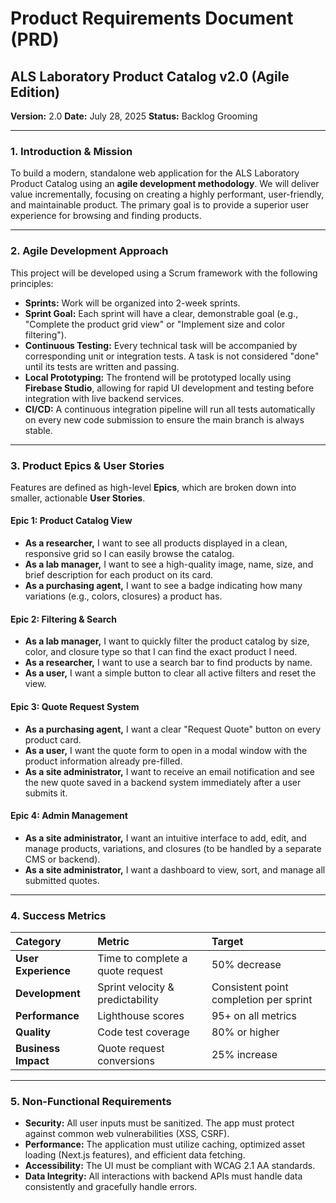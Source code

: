 # Product Requirements Document (PRD)
## ALS Laboratory Product Catalog v2.0 (Agile Edition)

**Version:** 2.0
**Date:** July 28, 2025
**Status:** Backlog Grooming

---

### 1. Introduction & Mission

To build a modern, standalone web application for the ALS Laboratory Product Catalog using an **agile development methodology**. We will deliver value incrementally, focusing on creating a highly performant, user-friendly, and maintainable product. The primary goal is to provide a superior user experience for browsing and finding products.

---

### 2. Agile Development Approach

This project will be developed using a Scrum framework with the following principles:

* **Sprints:** Work will be organized into 2-week sprints.
* **Sprint Goal:** Each sprint will have a clear, demonstrable goal (e.g., "Complete the product grid view" or "Implement size and color filtering").
* **Continuous Testing:** Every technical task will be accompanied by corresponding unit or integration tests. A task is not considered "done" until its tests are written and passing.
* **Local Prototyping:** The frontend will be prototyped locally using **Firebase Studio**, allowing for rapid UI development and testing before integration with live backend services.
* **CI/CD:** A continuous integration pipeline will run all tests automatically on every new code submission to ensure the main branch is always stable.

---

### 3. Product Epics & User Stories

Features are defined as high-level **Epics**, which are broken down into smaller, actionable **User Stories**.

#### Epic 1: Product Catalog View
* **As a researcher,** I want to see all products displayed in a clean, responsive grid so I can easily browse the catalog.
* **As a lab manager,** I want to see a high-quality image, name, size, and brief description for each product on its card.
* **As a purchasing agent,** I want to see a badge indicating how many variations (e.g., colors, closures) a product has.

#### Epic 2: Filtering & Search
* **As a lab manager,** I want to quickly filter the product catalog by size, color, and closure type so that I can find the exact product I need.
* **As a researcher,** I want to use a search bar to find products by name.
* **As a user,** I want a simple button to clear all active filters and reset the view.

#### Epic 3: Quote Request System
* **As a purchasing agent,** I want a clear "Request Quote" button on every product card.
* **As a user,** I want the quote form to open in a modal window with the product information already pre-filled.
* **As a site administrator,** I want to receive an email notification and see the new quote saved in a backend system immediately after a user submits it.

#### Epic 4: Admin Management
* **As a site administrator,** I want an intuitive interface to add, edit, and manage products, variations, and closures (to be handled by a separate CMS or backend).
* **As a site administrator,** I want a dashboard to view, sort, and manage all submitted quotes.

---

### 4. Success Metrics

| Category | Metric | Target |
| :--- | :--- | :--- |
| **User Experience** | Time to complete a quote request | 50% decrease |
| **Development** | Sprint velocity & predictability | Consistent point completion per sprint |
| **Performance** | Lighthouse scores | 95+ on all metrics |
| **Quality** | Code test coverage | 80% or higher |
| **Business Impact** | Quote request conversions | 25% increase |

---

### 5. Non-Functional Requirements

* **Security:** All user inputs must be sanitized. The app must protect against common web vulnerabilities (XSS, CSRF).
* **Performance:** The application must utilize caching, optimized asset loading (Next.js features), and efficient data fetching.
* **Accessibility:** The UI must be compliant with WCAG 2.1 AA standards.
* **Data Integrity:** All interactions with backend APIs must handle data consistently and gracefully handle errors.
